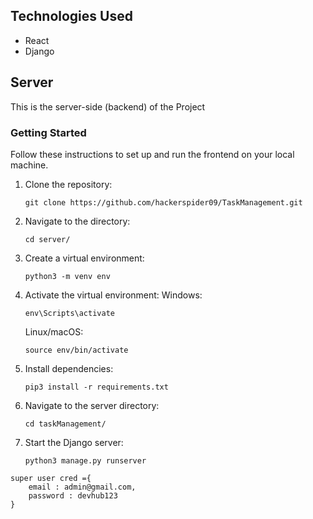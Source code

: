 ## Technologies Used

- React
- Django


## Server

This is the server-side (backend) of the Project


### Getting Started

Follow these instructions to set up and run the frontend on your local machine.

1. Clone the repository:
   ```
   git clone https://github.com/hackerspider09/TaskManagement.git
   ```

2. Navigate to the directory:
   ```
   cd server/
   ```
   
3. Create a virtual environment:
    ```
    python3 -m venv env
    ```

4. Activate the virtual environment:
    Windows:
    ```
    env\Scripts\activate
    ```
    Linux/macOS:
    ```
    source env/bin/activate
    ```

5. Install dependencies:
    ```
    pip3 install -r requirements.txt
    ```

6. Navigate to the server directory:
    ```
    cd taskManagement/
    ```

7. Start the Django server:
    ```
    python3 manage.py runserver
    ```

```
super user cred ={
    email : admin@gmail.com,
    password : devhub123
}
```